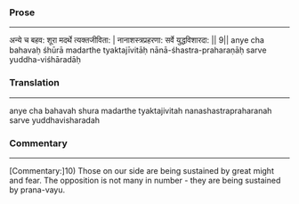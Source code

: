 ### Prose 
 --- 
अन्ये च बहव: शूरा मदर्थे त्यक्तजीविता: |
नानाशस्त्रप्रहरणा: सर्वे युद्धविशारदा: || 9||
anye cha bahavaḥ śhūrā madarthe tyaktajīvitāḥ
nānā-śhastra-praharaṇāḥ sarve yuddha-viśhāradāḥ

### Translation 
 --- 
anye cha bahavah shura madarthe tyaktajivitah nanashastrapraharanah sarve yuddhavisharadah

### Commentary 
 --- 
[Commentary:]10) Those on our side are being sustained by great might and fear. The opposition is not many in number - they are being sustained by prana-vayu.